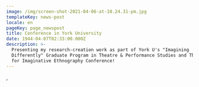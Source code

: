 ```yaml
---
image: /img/screen-shot-2021-04-06-at-10.24.31-pm.jpg
templateKey: news-post
locale: en
pageKey: page_newspost
title: Conference in York University
date: 1944-04-07T02:33:00.000Z
description: >-
  Presenting my research-creation work as part of York U's "Imagining
  Differently" Graduate Program in Theatre & Performance Studies and The Centre
  for Imaginative Ethnography Conference!
---
```

,
